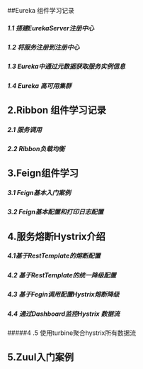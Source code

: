 ##Eureka 组件学习记录
##### 1.1 搭建EurekaServer注册中心
#####  1.2 将服务注册到注册中心
##### 1.3 Eureka中通过元数据获取服务实例信息
#####  1.4 Eureka 高可用集群
## 2.Ribbon 组件学习记录
##### 2.1 服务调用
##### 2.2 Ribbon负载均衡
## 3.Feign组件学习
##### 3.1 Feign基本入门案例
##### 3.2 Feign基本配置和打印日志配置
## 4.服务熔断Hystrix介绍
##### 4.1基于RestTemplate的熔断配置
##### 4.2 基于RestTemplate的统一降级配置
##### 4.3 基于Fegin调用配置Hystrix熔断降级
##### 4.4 通过Dashboard监控Hystrix 数据流
#####4 .5 使用turbine聚合hystrix所有数据流
## 5.Zuul入门案例